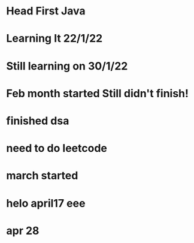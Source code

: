 # Head First Java
# Learning It 22/1/22
# Still learning on 30/1/22
# Feb month started Still didn't finish!
# finished dsa
# need to do leetcode
# march started
# helo april17 eee
# apr 28
